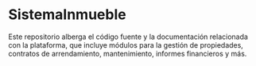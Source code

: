 # SistemaInmueble
Este repositorio alberga el código fuente y la documentación relacionada con la plataforma, que incluye módulos para la gestión de propiedades, contratos de arrendamiento, mantenimiento, informes financieros y más.
